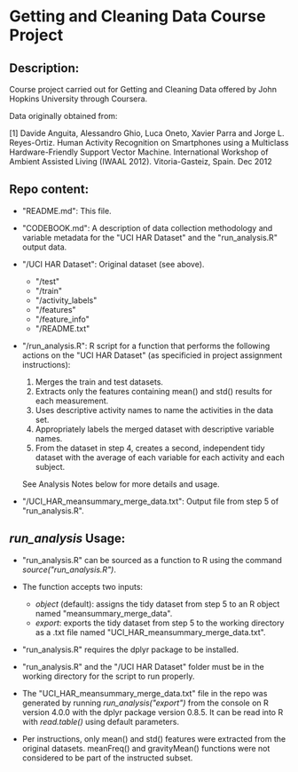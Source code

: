 # Getting and Cleaning Data Course Project

## Description:

Course project carried out for Getting and Cleaning Data offered by John Hopkins University through Coursera. 

Data originally obtained from: 

[1] Davide Anguita, Alessandro Ghio, Luca Oneto, Xavier Parra and Jorge L. Reyes-Ortiz. Human Activity Recognition on Smartphones using a Multiclass Hardware-Friendly Support Vector Machine. International Workshop of Ambient Assisted Living (IWAAL 2012). Vitoria-Gasteiz, Spain. Dec 2012

## Repo content:

- "README.md": This file. 

- "CODEBOOK.md": A description of data collection methodology and variable metadata for the "UCI HAR Dataset" and the "run_analysis.R" output data. 

- "/UCI HAR Dataset": Original dataset (see above). 

	- "/test"
	- "/train"
	- "/activity_labels"
	- "/features"
	- "/feature_info"
	- "/README.txt"

- "/run_analysis.R": R script for a function that performs the following actions on the "UCI HAR Dataset" (as specificied in project assignment instructions):
	
	1. Merges the train and test datasets. 
	2. Extracts only the features containing mean() and std() results for each measurement. 
	3. Uses descriptive activity names to name the activities in the data set. 
	4. Appropriately labels the merged dataset with descriptive variable names. 
	5. From the dataset in step 4, creates a second, independent tidy dataset with the average of each variable for each activity and each subject. 
	
	See Analysis Notes below for more details and usage. 

- "/UCI_HAR_meansummary_merge_data.txt": Output file from step 5 of "run_analysis.R". 

## *run_analysis* Usage:

- "run_analysis.R" can be sourced as a function to R using the command *source("run_analysis.R")*.  

- The function accepts two inputs:
	- *object* (default): assigns the tidy dataset from step 5 to an R object named "meansummary_merge_data". 
	- *export*: exports the tidy dataset from step 5 to the working directory as a .txt file named "UCI_HAR_meansummary_merge_data.txt". 

- "run_analysis.R" requires the dplyr package to be installed. 

- "run_analysis.R" and the "/UCI HAR Dataset" folder must be in the working directory for the script to run properly.

- The "UCI_HAR_meansummary_merge_data.txt" file in the repo was generated by running *run_analysis("export")* from the console on R version 4.0.0 with the dplyr package version 0.8.5. It can be read into R with *read.table()* using default parameters. 

- Per instructions, only mean() and std() features were extracted from the original datasets. meanFreq() and gravityMean() functions were not considered to be part of the instructed subset.

